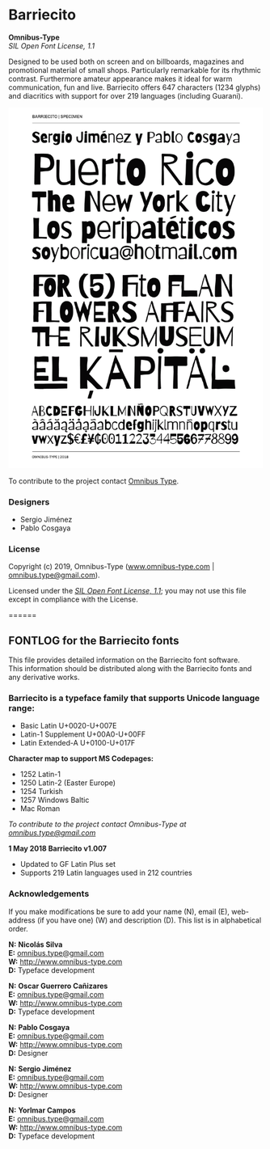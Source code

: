 # Barriecito

**Omnibus-Type**  
*SIL Open Font License, 1.1*

Designed to be used both on screen and on billboards, magazines and promotional material of small shops. Particularly remarkable for its rhythmic contrast. Furthermore amateur appearance makes it ideal for warm communication, fun and live. Barriecito offers 647 characters (1234 glyphs) and diacritics with support for over 219 languages (including Guarani). 

![Sample of Barriecito.](Barriecito.png "Barriecito")

To contribute to the project contact [Omnibus Type](http://omnibus-type.com/).

### Designers

* Sergio Jiménez
* Pablo Cosgaya

### License

Copyright (c) 2019, Omnibus-Type (www.omnibus-type.com | omnibus.type@gmail.com).

Licensed under the [*SIL Open Font License, 1.1*](http://scripts.sil.org/OFL); you may not use this file except in compliance with the License.

======
## FONTLOG for the Barriecito fonts

This file provides detailed information on the Barriecito font software.  
This information should be distributed along with the Barriecito fonts and any derivative works.

### Barriecito is a typeface family that supports Unicode language range: 

* Basic Latin           U+0020-U+007E
* Latin-1 Supplement    U+00A0-U+00FF
* Latin Extended-A      U+0100-U+017F

**Character map to support MS Codepages:**
* 1252 Latin-1
* 1250 Latin-2 (Easter Europe)
* 1254 Turkish
* 1257 Windows Baltic
* Mac Roman

*To contribute to the project contact Omnibus-Type at omnibus.type@gmail.com*

**1 May 2018 Barriecito v1.007**
- Updated to GF Latin Plus set
- Supports 219 Latin languages used in 212 countries

### Acknowledgements

If you make modifications be sure to add your name (N), email (E), web-address
(if you have one) (W) and description (D). This list is in alphabetical order.
 
**N:** **Nicolás Silva**  
**E:** omnibus.type@gmail.com  
**W:** http://www.omnibus-type.com  
**D:** Typeface development

**N:** **Oscar Guerrero Cañizares**  
**E:** omnibus.type@gmail.com  
**W:** http://www.omnibus-type.com  
**D:** Typeface development  

**N:** **Pablo Cosgaya**  
**E:** omnibus.type@gmail.com  
**W:** http://www.omnibus-type.com  
**D:** Designer

**N:** **Sergio Jiménez**  
**E:** omnibus.type@gmail.com  
**W:** http://www.omnibus-type.com  
**D:** Designer

**N:** **Yorlmar Campos**  
**E:** omnibus.type@gmail.com  
**W:** http://www.omnibus-type.com  
**D:** Typeface development 
